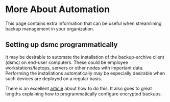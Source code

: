More About Automation
=======================
This page contains extra information that can be useful when streamlining backup management in your organization.

Setting up dsmc programmatically
-------------------------------------
It may be desirable to automate the installation of the backup-archive client (dsmc) on end-user computers. These could be employee workstations/laptops, servers or other nodes with important data. Performing the installations automatically may be especially desirable when such devices are deployed on a regular basis.

There is an excellent [article](https://blog.sigterm.se/posts/the-joys-of-bootstrapping-ibm-backup-client/) about how to do this. It also goes to great lengths explaining how to programmatically configure encrypted backups.
